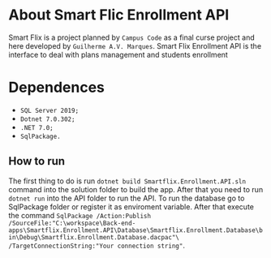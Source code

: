 # About Smart Flic Enrollment API

Smart Flix is a project planned by `Campus Code` as a final curse project and here developed by `Guilherme A.V. Marques`. Smart Flix Enrollment API 
is the interface to deal with plans management and students enrollment

# Dependences

* `SQL Server 2019;`
* `Dotnet 7.0.302;`
* `.NET 7.0;`
* `SqlPackage.`


## How to run

The first thing to do is run `dotnet build Smartflix.Enrollment.API.sln` command into the solution folder to build the app. After that you need to run `dotnet run`
into the API folder to run the API.
To run the database go to SqlPackage folder or register it as enviroment variable. After that execute the command 
`SqlPackage /Action:Publish /SourceFile:"C:\workspace\Back-end-apps\Smartflix.Enrollment.API\Database\Smartflix.Enrollment.Database\bin\Debug\Smartflix.Enrollment.Database.dacpac"\`
`/TargetConnectionString:"Your connection string"`.